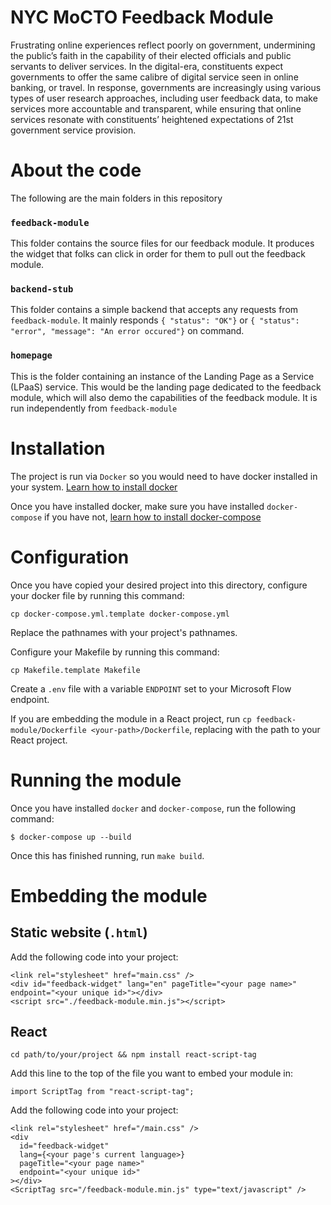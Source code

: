 # NYC MoCTO Feedback Module

Frustrating online experiences reflect poorly on government, undermining the public’s faith in the capability of their elected officials and public servants to deliver services. In the digital-era, constituents expect governments to offer the same calibre of digital service seen in online banking, or travel. In response, governments are increasingly using various types of user research approaches, including user feedback data, to make services more accountable and transparent, while ensuring that online services resonate with constituents’ heightened expectations of 21st government service provision.

# About the code

The following are the main folders in this repository

### `feedback-module`

This folder contains the source files for our feedback module. It produces the widget that folks can click in order for them to pull out the feedback module.

### `backend-stub`

This folder contains a simple backend that accepts any requests from `feedback-module`. It mainly responds `{ "status": "OK"}` or `{ "status": "error", "message": "An error occured"}` on command.

### `homepage`

This is the folder containing an instance of the Landing Page as a Service (LPaaS) service. This would be the landing page dedicated to the feedback module, which will also demo the capabilities of the feedback module. It is run independently from `feedback-module`

# Installation

The project is run via `Docker` so you would need to have docker installed in your system. [Learn how to install docker](https://docs.docker.com/get-docker/)

Once you have installed docker, make sure you have installed `docker-compose` if you have not, [learn how to install docker-compose](https://docs.docker.com/compose/install/)

# Configuration

Once you have copied your desired project into this directory, configure your docker file by running this command:

```
cp docker-compose.yml.template docker-compose.yml
```

Replace the pathnames with your project's pathnames.

Configure your Makefile by running this command:

```
cp Makefile.template Makefile
```

Create a `.env` file with a variable `ENDPOINT` set to your Microsoft Flow endpoint.

If you are embedding the module in a React project, run `cp feedback-module/Dockerfile <your-path>/Dockerfile`, replacing <your-path> with the path to your React project.

# Running the module

Once you have installed `docker` and `docker-compose`, run the following command:

```
$ docker-compose up --build
```

Once this has finished running, run `make build`.

# Embedding the module

## Static website (`.html`)

Add the following code into your project:

```
<link rel="stylesheet" href="main.css" />
<div id="feedback-widget" lang="en" pageTitle="<your page name>" endpoint="<your unique id>"></div>
<script src="./feedback-module.min.js"></script>
```

## React

```
cd path/to/your/project && npm install react-script-tag
```

Add this line to the top of the file you want to embed your module in:

```
import ScriptTag from "react-script-tag";
```

Add the following code into your project:

```
<link rel="stylesheet" href="/main.css" />
<div
  id="feedback-widget"
  lang={<your page's current language>}
  pageTitle="<your page name>"
  endpoint="<your unique id>"
></div>
<ScriptTag src="/feedback-module.min.js" type="text/javascript" />
```
